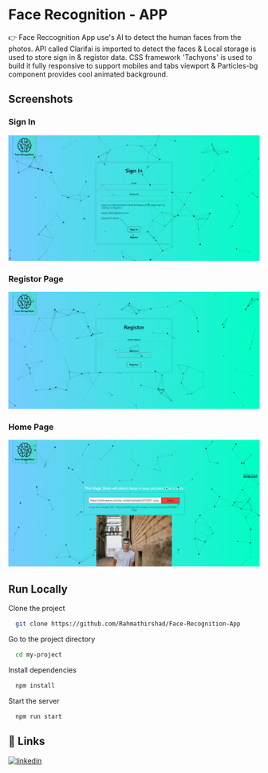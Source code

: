 
# Face Recognition - APP

👉 Face Reccognition App use's AI to detect the human faces from the photos. API called Clarifai is imported to detect the faces & Local storage is used to store sign in & registor data. CSS framework 'Tachyons' is used to build it fully responsive to support mobiles and tabs viewport
& Particles-bg component provides cool animated background.
## Screenshots

### Sign In 
![Sign In](https://github.com/Rahmathirshad/Face-Recognition-App/blob/main/ScreenShots/Sign%20In%20Page.png?raw=true)

### Registor Page 
![Registor Page](https://github.com/Rahmathirshad/Face-Recognition-App/blob/main/ScreenShots/Registor%20Page.png?raw=true)

### Home Page 
![Home Page](https://github.com/Rahmathirshad/Face-Recognition-App/blob/main/ScreenShots/Face-Recognition%20Page.png?raw=true)
## Run Locally

Clone the project

```bash
  git clone https://github.com/Rahmathirshad/Face-Recognition-App
```

Go to the project directory

```bash
  cd my-project
```

Install dependencies

```bash
  npm install
```

Start the server

```bash
  npm run start
```


## 🔗 Links
[![linkedin](https://img.shields.io/badge/linkedin-0A66C2?style=for-the-badge&logo=linkedin&logoColor=white)](https://www.linkedin.com/in/rahmath-irshad-74781988/)

